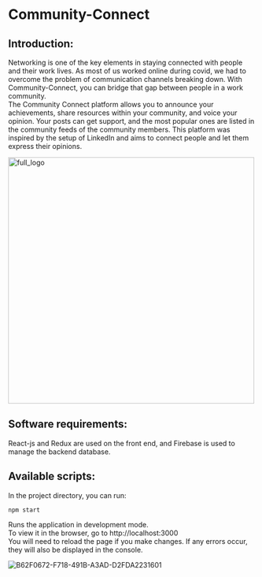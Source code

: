 # Community-Connect

## Introduction:

Networking is one of the key elements in staying connected with people and their work lives. As most of us worked online during covid, we had to overcome the problem of communication channels breaking down. With Community-Connect, you can bridge that gap between people in a work community. </br>
The Community Connect platform allows you to announce your achievements, share resources within your community, and voice your opinion. Your posts can get support, and the most popular ones are listed in the community feeds of the community members. This platform was inspired by the setup of LinkedIn and aims to connect people and let them express their opinions.

<img width="500" alt="full_logo" src="https://user-images.githubusercontent.com/72935128/145101918-7ee4f919-b7e3-4fa4-a7e3-1303e3b352f9.png">

## Software requirements:

React-js and Redux are used on the front end, and Firebase is used to manage the backend database.

## Available scripts:

In the project directory, you can run:</br>

```
npm start
```

Runs the application in development mode.</br>
To view it in the browser, go to http://localhost:3000 </br>
You will need to reload the page if you make changes. If any errors occur, they will also be displayed in the console.</br>

![B62F0672-F718-491B-A3AD-D2FDA2231601](https://user-images.githubusercontent.com/72935128/145102244-682e0bcf-e62a-428f-b920-e5b6a46c1f0c.jpeg)
